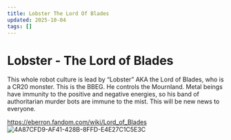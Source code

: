 ```yaml
---
title: Lobster The Lord Of Blades
updated: 2025-10-04
tags: []
---
```


# Lobster - The Lord of Blades

This whole robot culture is lead by “Lobster” AKA the Lord of Blades, who is a CR20 monster. This is the BBEG. He controls the Mournland. Metal beings have immunity to the positive and negative energies, so his band of authoritarian murder bots are immune to the mist. This will be new news to everyone.

https://eberron.fandom.com/wiki/Lord_of_Blades
![4A87CFD9-AF41-428B-8FFD-E4E27C1C5E3C](images/4A87CFD9-AF41-428B-8FFD-E4E27C1C5E3C.webp)
